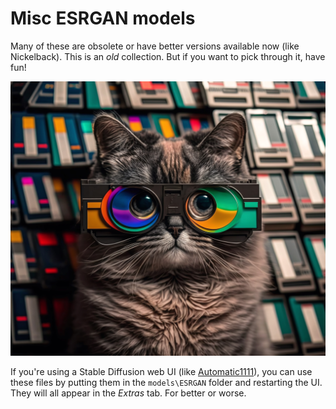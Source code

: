 # Misc ESRGAN models

Many of these are obsolete or have better versions available now (like Nickelback). This is an _old_ collection. But if you want to pick through it, have fun!

![Machine Learning Archivist (cat)](Archivist.jpg)

If you're using a Stable Diffusion web UI (like [Automatic1111](https://github.com/AUTOMATIC1111/stable-diffusion-webui.git)), you can use these files by putting them in the `models\ESRGAN` folder and restarting the UI. They will all appear in the _Extras_ tab. For better or worse.


